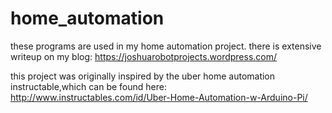 # home_automation
these programs are used in my home automation project. there is extensive writeup on my blog: https://joshuarobotprojects.wordpress.com/

this project was originally inspired by the uber home automation instructable,which can be found here: http://www.instructables.com/id/Uber-Home-Automation-w-Arduino-Pi/
